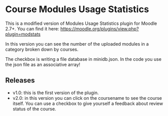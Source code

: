 # Course Modules Usage Statistics
This is a modified version of Modules Usage Statistics plugin for Moodle 2.7+. You can find it here: https://moodle.org/plugins/view.php?plugin=modstats

In this version you can see the number of the uploaded modules in a category broken down by courses.

The checkbox is writing a file database in minidb.json. In the code you use the json file as an associative array!


## Releases
- v1.0: this is the first version of the plugin.
- v2.0: in this version you can click on the coursename to see the course itself. 
You can use a checkbox to give yourself a feedback about review status of the course.
